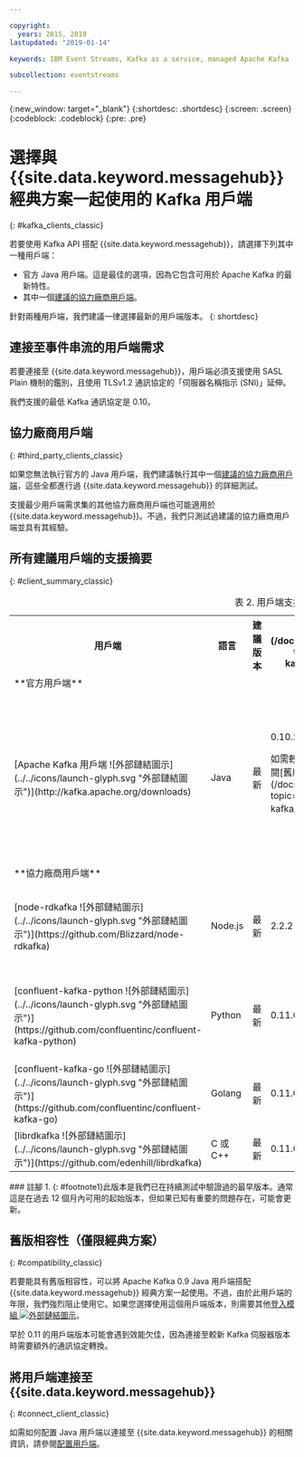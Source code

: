 ```yaml
---

copyright:
  years: 2015, 2019
lastupdated: "2019-01-14"

keywords: IBM Event Streams, Kafka as a service, managed Apache Kafka

subcollection: eventstreams

---
```


{:new_window: target="_blank"}
{:shortdesc: .shortdesc}
{:screen: .screen}
{:codeblock: .codeblock}
{:pre: .pre}

# 選擇與 {{site.data.keyword.messagehub}} 經典方案一起使用的 Kafka 用戶端 
{: #kafka_clients_classic}

若要使用 Kafka API 搭配 {{site.data.keyword.messagehub}}，請選擇下列其中一種用戶端：

* 官方 Java 用戶端。這是最佳的選項，因為它包含可用於 Apache Kafka 的最新特性。
* 其中一個[建議的協力廠商用戶端](/docs/services/EventStreams?topic=eventstreams-kafka_clients#clients_table)。

針對兩種用戶端，我們建議一律選擇最新的用戶端版本。
{: shortdesc}

## 連接至事件串流的用戶端需求

若要連接至 {{site.data.keyword.messagehub}}，用戶端必須支援使用 SASL Plain 機制的鑑別，且使用 TLSv1.2 通訊協定的「伺服器名稱指示 (SNI)」延伸。

我們支援的最低 Kafka 通訊協定是 0.10。
	
## 協力廠商用戶端
{: #third_party_clients_classic}

如果您無法執行官方的 Java 用戶端，我們建議執行其中一個[建議的協力廠商用戶端](/docs/services/EventStreams?topic=eventstreams-kafka_clients#clients_table)，這些全都進行過 {{site.data.keyword.messagehub}} 的詳細測試。 

支援最少用戶端需求集的其他協力廠商用戶端也可能適用於 {{site.data.keyword.messagehub}}。不過，我們只測試過建議的協力廠商用戶端並具有其經驗。

## 所有建議用戶端的支援摘要
{: #client_summary_classic}

<table id="clients_table">
    <caption>表 2. 用戶端支援摘要</caption>
      <tr>
		    <th id="client" scope="col">用戶端</th>
		    <th id="language" scope="col">語言</th>
			<th id="version" scope="col">建議版本</th>
		    <th id="minimum version" scope="col">支援的最低版本 [<sup>1</sup>](/docs/services/EventStreams?topic=eventstreams-kafka_clients#footnote1)</th>
			<th id="sample link" scope="col">範例鏈結</th>
        </tr>
			<tr>
			<td colspan="3">**官方用戶端**</td>
			</tr>
	  		<tr>
			<td>[Apache Kafka 用戶端 ![外部鏈結圖示](../../icons/launch-glyph.svg "外部鏈結圖示")](http://kafka.apache.org/downloads)</td>
			<td>Java</td>
			<td>最新</td>
			<td>0.10.2<p> 如需較舊用戶端的相關資訊，請參閱[舊版相容性](/docs/services/EventStreams?topic=eventstreams-kafka_clients#compatibility)。</p></td>
			<td>[Java 主控台範例 ![外部鏈結圖示](../../icons/launch-glyph.svg "外部鏈結圖示")](https://github.com/ibm-messaging/event-streams-samples/tree/master/kafka-java-console-sample)<br/>
			[Liberty 範例 ![外部鏈結圖示](../../icons/launch-glyph.svg "外部鏈結圖示")](https://github.com/ibm-messaging/event-streams-samples/tree/master/kafka-java-liberty-sample)
			</td>
			</tr>
			<tr>
			<td colspan="3">**協力廠商用戶端**</td>
			</tr>
	  		<tr>
			<td>[node-rdkafka ![外部鏈結圖示](../../icons/launch-glyph.svg "外部鏈結圖示")](https://github.com/Blizzard/node-rdkafka)</td>
			<td>Node.js</td>
			<td>最新</td>
			<td>2.2.2</td>
			<td>[Node.js 範例 ![外部鏈結圖示](../../icons/launch-glyph.svg "外部鏈結圖示")](https://github.com/ibm-messaging/event-streams-samples/tree/master/kafka-nodejs-console-sample)</td>
		</tr>
		<tr>
			<td>[confluent-kafka-python ![外部鏈結圖示](../../icons/launch-glyph.svg "外部鏈結圖示")](https://github.com/confluentinc/confluent-kafka-python)</td>
			<td>Python</td>
			<td>最新</td>
			<td>0.11.0</td>
			<td>[Kafka Python 範例 ![外部鏈結圖示](../../icons/launch-glyph.svg "外部鏈結圖示")](https://github.com/ibm-messaging/event-streams-samples/tree/master/kafka-python-console-sample)</td>
		</tr>
		<tr>
			<td>[confluent-kafka-go ![外部鏈結圖示](../../icons/launch-glyph.svg "外部鏈結圖示")](https://github.com/confluentinc/confluent-kafka-go)</td>
			<td>Golang</td>
			<td>最新</td>
			<td>0.11.0</td>
			<td></td>
		</tr>
		<tr>
			<td>[librdkafka ![外部鏈結圖示](../../icons/launch-glyph.svg "外部鏈結圖示")](https://github.com/edenhill/librdkafka)</td>
			<td>C 或 C++</td>
			<td>最新</td>
			<td>0.11.0</td>
			<td></td>
		</tr>

</table>
### 註腳
1. {: #footnote1}此版本是我們已在持續測試中驗證過的最早版本。通常這是在過去 12 個月內可用的起始版本，但如果已知有重要的問題存在，可能會更新。

## 舊版相容性（僅限經典方案）
{: #compatibility_classic}

若要能具有舊版相容性，可以將 Apache Kafka 0.9 Java 用戶端搭配 {{site.data.keyword.messagehub}} 經典方案一起使用。不過，由於此用戶端的年限，我們強烈阻止使用它。如果您選擇使用這個用戶端版本，則需要其他[登入模組 ![外部鏈結圖示](../../icons/launch-glyph.svg "外部鏈結圖示")](https://github.com/ibm-messaging/event-streams-samples/tree/master/kafka-0.9/message-hub-login-library)。

早於 0.11 的用戶端版本可能會遇到效能欠佳，因為連接至較新 Kafka 伺服器版本時需要額外的通訊協定轉換。

<!--
## Unsupported clients

The following clients are not supported by {{site.data.keyword.messagehub}}:

### kafka-node
The kafka-node client does not fully support SASL authentication with the PLAIN mechanism so cannot currently be used with {{site.data.keyword.messagehub}}.


### no-kafka 
The no-kafka client does not fully support SASL authentication with the PLAIN mechanism so cannot currently be used with {{site.data.keyword.messagehub}}.

-->

## 將用戶端連接至 {{site.data.keyword.messagehub}}
{: #connect_client_classic}

如需如何配置 Java 用戶端以連接至 {{site.data.keyword.messagehub}} 的相關資訊，請參閱[配置用戶端](/docs/services/EventStreams?topic=eventstreams-kafka_connect)。












